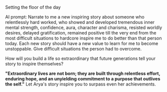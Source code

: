 Setting the floor of the day

AI prompt:
Narrate to me a new inspiring story about someone who relentlessly hard worked, who showed and developed tremendous inner mental strength, confidence, aura, character and charisma, resisted worldly desires, delayed gratification, remained positive till the very end from the most difficult situations to hardcore inspire me to do better than that person today. Each new story should have a new value to learn for me to become unstoppable. Give difficult situations the person had to overcome.

How will you build a life so extraordinary that future generations tell your story to inspire themselves?

**"Extraordinary lives are not born; they are built through relentless effort, enduring hope, and an unyielding commitment to a purpose that outlives the self."** Let Arya's story inspire you to surpass even her achievements.